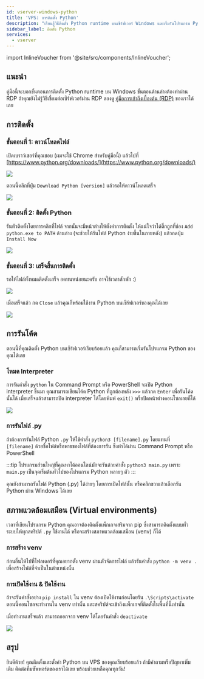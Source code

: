 ```yaml
---
id: vserver-windows-python
title: 'VPS: การติดตั้ง Python'
description: "เรียนรู้วิธีติดตั้ง Python runtime บนเซิร์ฟเวอร์ Windows และเริ่มรันโปรแกรม Python ได้อย่างมีประสิทธิภาพ → เรียนรู้เพิ่มเติมตอนนี้"
sidebar_label: ติดตั้ง Python
services:
  - vserver
---
```


import InlineVoucher from '@site/src/components/InlineVoucher';

## แนะนำ

คู่มือนี้จะบอกขั้นตอนการติดตั้ง Python runtime บน Windows ขั้นตอนด้านล่างต้องทำผ่าน RDP ถ้าคุณยังไม่รู้วิธีเชื่อมต่อเซิร์ฟเวอร์ผ่าน RDP ลองดู [คู่มือการเข้าถึงเบื้องต้น (RDP)](vserver-windows-userdp.md) ของเราได้เลย  
<InlineVoucher />

## การติดตั้ง

### ขั้นตอนที่ 1: ดาวน์โหลดไฟล์
เปิดเบราว์เซอร์ที่คุณชอบ (ผมจะใช้ Chrome สำหรับคู่มือนี้) แล้วไปที่ [https://www.python.org/downloads/](https://www.python.org/downloads/)

![](https://screensaver01.zap-hosting.com/index.php/s/WAET5RFn6yBfNzC/preview)

ตอนนี้คลิกที่ปุ่ม `Download Python [version]` แล้วรอให้ดาวน์โหลดเสร็จ

![](https://screensaver01.zap-hosting.com/index.php/s/b8j6ZbfGWoBjpep/preview)

### ขั้นตอนที่ 2: ติดตั้ง Python
รันตัวติดตั้งโดยการคลิกที่ไฟล์ จากนั้นจะมีหน้าต่างให้ตั้งค่าการติดตั้ง ให้แน่ใจว่าได้ติ๊กถูกที่ช่อง `Add python.exe to PATH` ด้านล่าง (จะช่วยให้รันไฟล์ Python ง่ายขึ้นในภายหลัง) แล้วกดปุ่ม `Install Now`

![](https://screensaver01.zap-hosting.com/index.php/s/Z57KiQwHqP3RpPy/preview)

### ขั้นตอนที่ 3: เสร็จสิ้นการติดตั้ง
รอให้ไฟล์ทั้งหมดติดตั้งเสร็จ อดทนหน่อยนะครับ อาจใช้เวลาสักพัก :)

![](https://screensaver01.zap-hosting.com/index.php/s/XA2Y3DGezb84Ek9/preview)

เมื่อเสร็จแล้ว กด `Close` แล้วคุณก็พร้อมใช้งาน Python บนเซิร์ฟเวอร์ของคุณได้เลย

![](https://screensaver01.zap-hosting.com/index.php/s/t7xPKRtsJ7kGRxw/preview)

## การรันโค้ด

ตอนนี้ที่คุณติดตั้ง Python บนเซิร์ฟเวอร์เรียบร้อยแล้ว คุณก็สามารถเริ่มรันโปรแกรม Python ของคุณได้เลย

### โหมด Interpreter

การรันคำสั่ง `python` ใน Command Prompt หรือ PowerShell จะเปิด Python interpreter ขึ้นมา คุณสามารถเขียนโค้ด Python ที่ถูกต้องหลัง `>>>` แล้วกด `Enter` เพื่อรันโค้ดนั้นได้ เมื่อเสร็จแล้วสามารถปิด interpreter ได้โดยพิมพ์ `exit()` หรือปิดหน้าต่างคอนโซลเลยก็ได้

![](https://screensaver01.zap-hosting.com/index.php/s/DskKi5Ac28ERY38/preview)

### การรันไฟล์ .py

ถ้าต้องการรันไฟล์ Python `.py` ให้ใช้คำสั่ง `python3 [filename].py` โดยแทนที่ `[filename]` ด้วยชื่อไฟล์หรือพาธของไฟล์ที่ต้องการรัน ซึ่งทำได้ผ่าน Command Prompt หรือ PowerShell

:::tip
โปรแกรมส่วนใหญ่ที่คุณหาได้ออนไลน์มักจะรันด้วยคำสั่ง `python3 main.py` เพราะ `main.py` เป็นจุดเริ่มต้นทั่วไปของโปรแกรม Python หลายๆ ตัว
:::

คุณยังสามารถรันไฟล์ Python (.py) ได้ง่ายๆ โดยการเปิดไฟล์นั้น หรือคลิกขวาแล้วเลือกรัน Python ผ่าน Windows ได้เลย

## สภาพแวดล้อมเสมือน (Virtual environments)

เวลาที่เขียนโปรแกรม Python คุณอาจต้องติดตั้งแพ็กเกจเสริมจาก pip ซึ่งสามารถติดตั้งแบบทั่วระบบให้ทุกสคริปต์ `.py` ใช้งานได้ หรือจะสร้างสภาพแวดล้อมเสมือน (venv) ก็ได้

### การสร้าง venv

ก่อนอื่นให้ไปที่โฟลเดอร์ที่คุณอยากตั้ง venv ผ่านตัวจัดการไฟล์ แล้วรันคำสั่ง `python -m venv .` เพื่อสร้างไฟล์ที่จำเป็นในตำแหน่งนั้น

### การเปิดใช้งาน & ปิดใช้งาน

ถ้าจะรันคำสั่งอย่าง `pip install` ใน venv ต้องเปิดใช้งานก่อนโดยรัน `.\Scripts\activate` ตอนนี้คอนโซลจะทำงานใน venv เท่านั้น และสคริปต์จะเข้าถึงแพ็กเกจที่ติดตั้งในพื้นที่นี้เท่านั้น

เมื่อทำงานเสร็จแล้ว สามารถออกจาก venv ได้โดยรันคำสั่ง `deactivate`

![](https://screensaver01.zap-hosting.com/index.php/s/Ws5BosJzJ78s7Y9/preview)

## สรุป

ยินดีด้วย! คุณติดตั้งและตั้งค่า Python บน VPS ของคุณเรียบร้อยแล้ว ถ้ามีคำถามหรือปัญหาเพิ่มเติม ติดต่อทีมซัพพอร์ตของเราได้เลย พร้อมช่วยเหลือคุณทุกวัน!

<InlineVoucher />